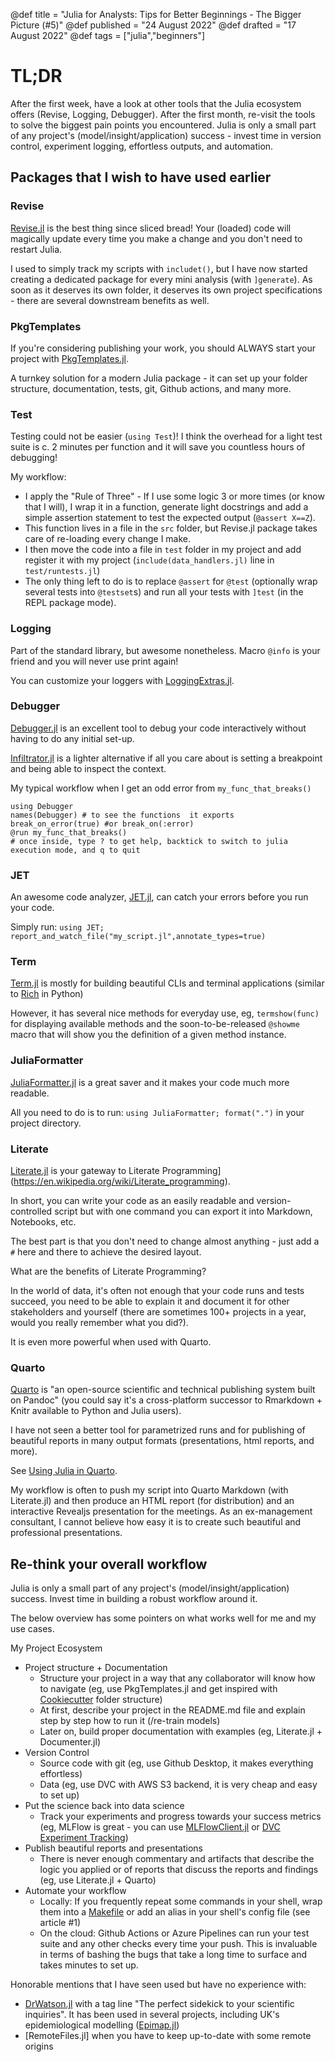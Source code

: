 @def title = "Julia for Analysts: Tips for Better Beginnings - The Bigger Picture (#5)"
@def published = "24 August 2022"
@def drafted = "17 August 2022"
@def tags = ["julia","beginners"]

# TL;DR
After the first week, have a look at other tools that the Julia ecosystem offers (Revise, Logging, Debugger). After the first month, re-visit the tools to solve the biggest pain points you encountered. Julia is only a small part of any project's (model/insight/application) success - invest time in version control, experiment logging, effortless outputs, and automation.


## Packages that I wish to have used earlier

### Revise
[Revise.jl](https://timholy.github.io/Revise.jl/stable/) is the best thing since sliced bread! Your (loaded) code will magically update every time you make a change and you don't need to restart Julia.

I used to simply track my scripts with `includet()`, but I have now started creating a dedicated package for every mini analysis (with `]generate`). As soon as it deserves its own folder, it deserves its own project specifications - there are several downstream benefits as well.

### PkgTemplates
If you're considering publishing your work, you should ALWAYS start your project with [PkgTemplates.jl](https://invenia.github.io/PkgTemplates.jl/).

A turnkey solution for a modern Julia package - it can set up your folder structure, documentation, tests, git, Github actions, and many more.

### Test
Testing could not be easier (`using Test`)! I think the overhead for a light test suite is c. 2 minutes per function and it will save you countless hours of debugging!

My workflow:
- I apply the "Rule of Three" - If I use some logic 3 or more times (or know that I will), I wrap it in a function, generate light docstrings and add a simple assertion statement to test the expected output (`@assert X==Z`).
- This function lives in a file in the `src` folder, but Revise.jl package takes care of re-loading every change I make.
- I then move the code into a file in `test` folder in my project and add register it with my project (`include(data_handlers.jl)` line in `test/runtests.jl`)
- The only thing left to do is to replace `@assert` for `@test` (optionally wrap several tests into `@testset`s) and run all your tests with `]test` (in the REPL package mode).


### Logging
Part of the standard library, but awesome nonetheless. Macro `@info` is your friend and you will never use print again!

You can customize your loggers with [LoggingExtras.jl](https://github.com/JuliaLogging/LoggingExtras.jl).

### Debugger
[Debugger.jl](https://github.com/JuliaDebug/Debugger.jl) is an excellent tool to debug your code interactively without having to do any initial set-up.

[Infiltrator.jl](https://github.com/JuliaDebug/Infiltrator.jl) is a lighter alternative if all you care about is setting a breakpoint and being able to inspect the context.

My typical workflow when I get an odd error from `my_func_that_breaks()`
```
using Debugger
names(Debugger) # to see the functions  it exports
break_on_error(true) #or break_on(:error)
@run my_func_that_breaks()
# once inside, type ? to get help, backtick to switch to julia execution mode, and q to quit
```

### JET
An awesome code analyzer, [JET.jl](https://github.com/aviatesk/JET.jl), can catch your errors before you run your code.

Simply run: `using JET; report_and_watch_file("my_script.jl",annotate_types=true)`

### Term
[Term.jl](https://github.com/FedeClaudi/Term.jl) is mostly for building beautiful CLIs and terminal applications (similar to [Rich](https://rich.readthedocs.io/en/stable/introduction.html) in Python)

However, it has several nice methods for everyday use, eg, `termshow(func)` for displaying available methods and the soon-to-be-released `@showme` macro that will show you the definition of a given method instance.

### JuliaFormatter
[JuliaFormatter.jl](https://github.com/domluna/JuliaFormatter.jl) is a great saver and it makes your code much more readable.

All you need to do is to run: `using JuliaFormatter; format(".")` in your project directory.

### Literate
[Literate.jl](https://fredrikekre.github.io/Literate.jl/v2/) is your gateway to Literate Programming](https://en.wikipedia.org/wiki/Literate_programming).

In short, you can write your code as an easily readable and version-controlled script but with one command you can export it into Markdown, Notebooks, etc. 

The best part is that you don't need to change almost anything - just add a `#` here and there to achieve the desired layout.

What are the benefits of Literate Programming?

In the world of data, it's often not enough that your code runs and tests succeed, you need to be able to explain it and document it for other stakeholders and yourself (there are sometimes 100+ projects in a year, would you really remember what you did?).

It is even more powerful when used with Quarto.

### Quarto
[Quarto](https://quarto.org/) is "an open-source scientific and technical publishing system built on Pandoc" (you could say it's a cross-platform successor to Rmarkdown + Knitr available to Python and Julia users).

I have not seen a better tool for parametrized runs and for publishing of beautiful reports in many output formats (presentations, html reports, and more).

See [Using Julia in Quarto](https://quarto.org/docs/computations/julia.html).

My workflow is often to push my script into Quarto Markdown (with Literate.jl) and then produce an HTML report (for distribution) and an interactive Revealjs presentation for the meetings. As an ex-management consultant, I cannot believe how easy it is to create such beautiful and professional presentations.


## Re-think your overall workflow
Julia is only a small part of any project's (model/insight/application) success. Invest time in building a robust workflow around it.

The below overview has some pointers on what works well for me and my use cases.

My Project Ecosystem
- Project structure + Documentation
  - Structure your project in a way that any collaborator will know how to navigate (eg, use PkgTemplates.jl and get inspired with [Cookiecutter](https://cookiecutter.readthedocs.io/en/stable/) folder structure)
  - At first, describe your project in the README.md file and explain step by step how to run it (/re-train models)
  - Later on, build proper documentation with examples (eg, Literate.jl + Documenter.jl)
- Version Control
  - Source code with git (eg, use Github Desktop, it makes everything effortless)
  - Data (eg, use DVC with AWS S3 backend, it is very cheap and easy to set up)
- Put the science back into data science
  - Track your experiments and progress towards your success metrics (eg, MLFlow is great - you can use [MLFlowClient.jl](https://github.com/JuliaAI/MLFlowClient.jl) or [DVC Experiment Tracking](https://dvc.org/doc/use-cases/experiment-tracking))
- Publish beautiful reports and presentations
  - There is never enough commentary and artifacts that describe the logic you applied or of reports that discuss the reports and findings (eg, use Literate.jl + Quarto)
- Automate your workflow
  - Locally: If you frequently repeat some commands in your shell, wrap them into a [Makefile](https://opensource.com/article/18/8/what-how-makefile) or add an alias in your shell's config file (see article #1)
  - On the cloud: Github Actions or Azure Pipelines can run your test suite and any other checks every time your push. This is invaluable in terms of bashing the bugs that take a long time to surface and takes minutes to set up.

Honorable mentions that I have seen used but have no experience with:
- [DrWatson.jl](https://github.com/JuliaDynamics/DrWatson.jl) with a tag line "The perfect sidekick to your scientific inquiries". It has been used in several projects, including UK's epidemiological modelling ([Epimap.jl](https://github.com/epimap/Epimap.jl-public))
- [RemoteFiles.jl] when you have to keep up-to-date with some remote origins
